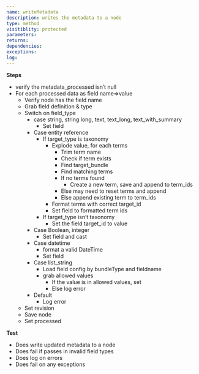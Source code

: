 ```yaml
---
name: writeMetadata
description: writes the metadata to a node
type: method
visitiblity: protected
parameters: 
returns: 
dependencies:
exceptions:
log: 
---
```



**Steps**
- verify the metadata_processed isn’t null
- For each processed data as field name=>value
	- Verify node has the field name
	- Grab field definition & type
	- Switch on field_type
		- case string, string long, text, text_long, text_with_summary
			- Set field
		- Case entity reference
			- If target_type is taxonomy
				- Explode value, for each terms
					- Trim term name
					- Check if term exists
					- Find target_bundle
					- Find matching terms
					- If no terms found
						- Create a new term, save and append to term_ids
					- Else may need to reset terms and append
					- Else append existing term to term_ids
				- Format terms with correct target_id
				- Set field to formatted term ids
			- If target_type isn’t taxonomy
				- Set the field target_id to value
		- Case Boolean, integer
			- Set field and cast
		- Case datetime
			- format a valid DateTime
			- Set field
		- Case list_string
			- Load field config by bundleType and fieldname
			- grab allowed values
				- If the value is in allowed values, set
				- Else log error
		- Default
			- Log error
	- Set revision
	- Save node
	- Set processed

**Test**
- Does write updated metadata to a node
- Does fail if passes in invalid field types
- Does log on errors
- Does fail on any exceptions
